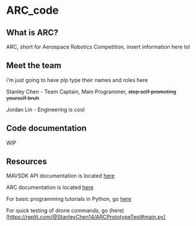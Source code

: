 # ARC_code
## What is ARC?
ARC, short for Aerospace Robotics Competition, insert information here lol
## Meet the team
i'm just going to have plp type their names and roles here

Stanley Chen - Team Captain, Main Programmer, ~~stop self promoting yourself bruh~~

Jordan Lin - Engineering is cool
## Code documentation

WIP
## Resources
MAVSDK API documentation is located [here](http://mavsdk-python-docs.s3-website.eu-central-1.amazonaws.com/)

ARC documentation is located [here](https://arc-tutorials.readthedocs.io/en/latest/)

For basic programming tutorials in Python, go [here](https://learn.droneblocks.io/)

For quick testing of drone commands, go (here)[https://replit.com/@StanleyChen14/ARCPrototypeTest#main.py]
